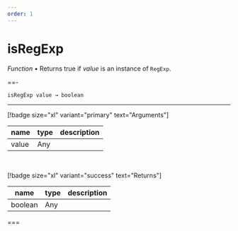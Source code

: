 ```yaml
---
order: 1
---
```

# isRegExp

_Function_ &bull; Returns true if _value_ is an instance of `RegExp`.


==- <pre><code>isRegExp value &rarr; boolean</code></pre>
<hr>

[!badge size="xl" variant="primary" text="Arguments"]

| name | type | description |
|------|------|-------------|
|value|Any||

<br>

[!badge size="xl" variant="success" text="Returns"]

| name | type | description |
|------|------|-------------|
|boolean|Any||



===



